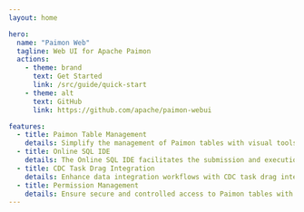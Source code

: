 ```yaml
---
layout: home

hero:
  name: "Paimon Web"
  tagline: Web UI for Apache Paimon
  actions:
    - theme: brand
      text: Get Started
      link: /src/guide/quick-start
    - theme: alt
      text: GitHub
      link: https://github.com/apache/paimon-webui

features:
  - title: Paimon Table Management
    details: Simplify the management of Paimon tables with visual tools that enable easy creation, modification, and organization of tables, including adding and reordering columns.
  - title: Online SQL IDE
    details: The Online SQL IDE facilitates the submission and execution of Flink SQL tasks, providing an immediate display of result data, enhancing productivity and interaction with data.
  - title: CDC Task Drag Integration
    details: Enhance data integration workflows with CDC task drag integration, allowing users to intuitively create and manage CDC tasks by dragging and dropping configuration elements.
  - title: Permission Management
    details: Ensure secure and controlled access to Paimon tables with detailed button-level permission control, increasing the safety and integrity of data operations.
---
```


